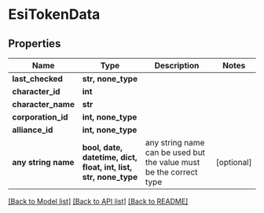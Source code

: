 # EsiTokenData


## Properties
Name | Type | Description | Notes
------------ | ------------- | ------------- | -------------
**last_checked** | **str, none_type** |  | 
**character_id** | **int** |  | 
**character_name** | **str** |  | 
**corporation_id** | **int, none_type** |  | 
**alliance_id** | **int, none_type** |  | 
**any string name** | **bool, date, datetime, dict, float, int, list, str, none_type** | any string name can be used but the value must be the correct type | [optional]

[[Back to Model list]](../README.md#documentation-for-models) [[Back to API list]](../README.md#documentation-for-api-endpoints) [[Back to README]](../README.md)


